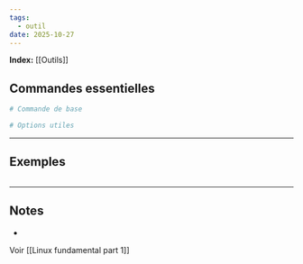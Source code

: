 ```yaml
---
tags:
  - outil
date: 2025-10-27
---
```

**Index:** [[Outils]] 
##  Commandes essentielles

```bash
# Commande de base

# Options utiles

```

---

##  Exemples

```bash

```

---

##  Notes
- 
Voir [[Linux fundamental part 1]]
